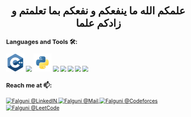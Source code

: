 
<h1 align = "center"> علمكم الله ما ينفعكم و نفعكم بما تعلمتم و زادكم علما </h1>

<!--
**Mahmoud-Abdeldayem/Mahmoud-Abdeldayem** is a ✨ _special_ ✨ repository because its `README.md` (this file) appears on your GitHub profile.

Here are some ideas to get you started:

- 🔭 I’m currently working on ...
- 🌱 I’m currently learning ...
- 👯 I’m looking to collaborate on ...
- 🤔 I’m looking for help with ...
- 💬 Ask me about ...
- 📫 How to reach me: ...
- 😄 Pronouns: ...
- ⚡ Fun fact: ...
-->
### Languages and Tools 🛠: ###
  
<img height="50" src="https://raw.githubusercontent.com/github/explore/80688e429a7d4ef2fca1e82350fe8e3517d3494d/topics/cpp/cpp.png"> 
<img height="50" src="https://cdn.icon-icons.com/icons2/2415/PNG/512/csharp_original_logo_icon_146578.png"> 
<img height="50" src="https://raw.githubusercontent.com/github/explore/80688e429a7d4ef2fca1e82350fe8e3517d3494d/topics/python/python.png"> 
<img height="50" src="https://cdn.worldvectorlogo.com/logos/html-1.svg"> 
<img height="50" src="https://cdn.icon-icons.com/icons2/2107/PNG/512/file_type_css_icon_130661.png">    
<img height="50" src="https://cdn-icons-png.flaticon.com/512/3161/3161133.png">        
<img height="50" src="https://cdn-icons-png.flaticon.com/512/1051/1051326.png?w=740&t=st=1654710945~exp=1654711545~hmac=04c53067ba47cb96d1c905ef671807e153468cf6ddf3bdc879e7267588aec896">     
<img height="50" src="https://upload.wikimedia.org/wikipedia/commons/3/3f/Git_icon.svg">
<br>

### Reach me at 📫: ###
<a href="https://www.linkedin.com/in/mahmoud-abdeldayem-demo10/">
  <img align="center" alt="Falguni @LinkedIN" height="40" src="https://cdn-icons-png.flaticon.com/512/174/174857.png" />
</a>   
  <a href="mailto:mahmoudabdeldayem514@gmail.com">
  <img align="center" alt="Falguni @Mail" height="35" src="https://upload.wikimedia.org/wikipedia/commons/7/7e/Gmail_icon_%282020%29.svg" />
</a>   
   <a href="https://codeforces.com/profile/mahmoudabdeldayem">
  <img align="center" alt="Falguni @Codeforces" height="40" src="https://play-lh.googleusercontent.com/WsR_f03nbqW3qZjCZeXUYmnmhSWXo3hQhLX9hgl9QHydCgbXQi_VJeAwnmtuIgTHKdQ=w240-h480-rw" />
</a>       
<a href="https://leetcode.com/Mahmoud_Abdeldayem2003/">
  <img align="center" alt="Falguni @LeetCode" height="40" src="https://www.google.com/url?sa=i&url=https%3A%2F%2Fgithub.com%2Fvarunu28%2FLeetCode-Java-Solutions%2Fpulls&psig=AOvVaw3l9w6wjE_OoL7S_h07QZqK&ust=1707488487571000&source=images&cd=vfe&opi=89978449&ved=0CBIQjRxqFwoTCOCo66z4m4QDFQAAAAAdAAAAABAE" />
</a>
<br>
<br>
